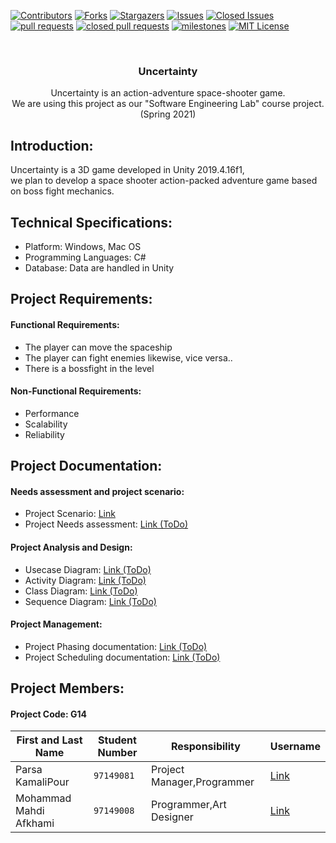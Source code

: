 [![Contributors][contributors-shield]][contributors-url]
[![Forks][forks-shield]][forks-url]
[![Stargazers][stars-shield]][stars-url]
[![Issues][issues-shield]][issues-url]
[![Closed Issues][issues-closed-shield]][issues-closed-url]
[![pull requests][pull-req-shield]][pull-req-url]
[![closed pull requests][pull-closed-shield]][pull-closed-url]
[![milestones][milestones-shield]][milestones-url]
[![MIT License][license-shield]][license-url]


<!-- PROJECT LOGO -->
<br />
<p align="center">
  
  <h3 align="center">Uncertainty</h3>

  <p align="center">
    Uncertainty is an action-adventure space-shooter game.
    <br />
    We are using this project as our "Software Engineering Lab" course project.
    <br />
    (Spring 2021)


## Introduction:  
Uncertainty is a 3D game developed in Unity 2019.4.16f1,  
we plan to develop a space shooter action-packed adventure game based on boss fight mechanics.  


## Technical Specifications:  
- Platform: Windows, Mac OS  
- Programming Languages: C#
- Database: Data are handled in Unity


## Project Requirements:  
#### Functional Requirements:  
- The player can move the spaceship
- The player can fight enemies likewise, vice versa..
- There is a bossfight in the level

#### Non-Functional Requirements:  
- Performance
- Scalability 
- Reliability


## Project Documentation:  

#### Needs assessment and project scenario:  
- Project Scenario: [Link](https://github.com/Null-References/Uncertainty/blob/main/Documentation/SCENARIO.md)
- Project Needs assessment: [Link (ToDo)]()  

#### Project Analysis and Design:
- Usecase Diagram: [Link (ToDo)]()
- Activity Diagram: [Link (ToDo)]()
- Class Diagram: [Link (ToDo)]()
- Sequence Diagram: [Link (ToDo)]()  

#### Project Management:  
- Project Phasing documentation: [Link (ToDo)]() 
- Project Scheduling documentation: [Link (ToDo)]() 


## Project Members:  
#### Project Code: G14

First and Last Name | Student Number | Responsibility | Username
--- | --- | --- | ---
Parsa KamaliPour | `97149081` | Project Manager,Programmer | [Link](https://github.com/benymaxparsa)
Mohammad Mahdi Afkhami | `97149008` | Programmer,Art Designer | [Link](https://github.com/mohmehdi)






<!-- MARKDOWN LINKS & IMAGES -->
<!-- https://www.markdownguide.org/basic-syntax/#reference-style-links -->
[contributors-shield]: https://img.shields.io/github/contributors/Null-References/Uncertainty?style=for-the-badge
[contributors-url]: https://github.com/Null-References/Uncertainty/graphs/contributors
[forks-shield]: https://img.shields.io/github/forks/Null-References/Uncertainty?style=for-the-badge
[forks-url]: https://github.com/Null-References/Uncertainty/network/members
[stars-shield]: https://img.shields.io/github/stars/Null-References/Uncertainty?style=for-the-badge
[stars-url]: https://github.com/Null-References/Uncertainty/stargazers
[issues-shield]: https://img.shields.io/github/issues/Null-References/Uncertainty?style=for-the-badge
[issues-url]: https://github.com/Null-References/Uncertainty/issues
[issues-closed-shield]: https://img.shields.io/github/issues-closed/Null-References/Uncertainty?style=for-the-badge
[issues-closed-url]: https://github.com/Null-References/Uncertainty/issues?q=is%3Aissue+is%3Aclosed
[pull-req-shield]: https://img.shields.io/github/issues-pr/Null-References/Uncertainty?style=for-the-badge
[pull-req-url]: https://github.com/Null-References/Uncertainty/pulls
[pull-closed-shield]: https://img.shields.io/github/issues-pr-closed/Null-References/Uncertainty?style=for-the-badge
[pull-closed-url]: https://github.com/Null-References/Uncertainty/pulls?q=is%3Apr+is%3Aclosed
[milestones-shield]: https://img.shields.io/github/milestones/all/Null-References/Uncertainty?style=for-the-badge
[milestones-url]: https://github.com/Null-References/Uncertainty/milestones
[license-shield]: https://img.shields.io/github/license/Null-References/Uncertainty?style=for-the-badge
[license-url]: https://github.com/Null-References/Uncertainty/blob/main/LICENSE
